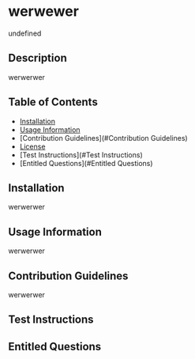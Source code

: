 
# werwewer

undefined

## Description
werwerwer

## Table of Contents 
- [Installation](#installation)
- [Usage Information](#usage)
- [Contribution Guidelines](#Contribution Guidelines)
- [License](#license)
- [Test Instructions](#Test Instructions)
- [Entitled Questions](#Entitled Questions)

## Installation
werwerwer

## Usage Information
werwerwer

## Contribution Guidelines
werwerwer

## Test Instructions

## Entitled Questions

